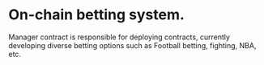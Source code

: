 # On-chain betting system.

Manager contract is responsible for deploying contracts, currently developing diverse betting options such as Football betting, fighting, NBA, etc.
